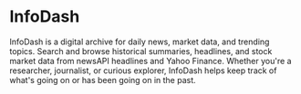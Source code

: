 # InfoDash

InfoDash is a digital archive for daily news, market data, and trending topics. Search and browse historical summaries, headlines, and stock market data from newsAPI headlines and Yahoo Finance. Whether you're a researcher, journalist, or curious explorer, InfoDash helps keep track of what's going on or has been going on in the past.
